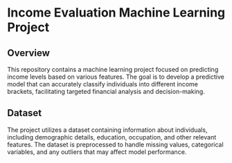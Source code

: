 # Income Evaluation Machine Learning Project
## Overview
This repository contains a machine learning project focused on predicting income levels based on various features. The goal is to develop a predictive model that can accurately classify individuals into different income brackets, facilitating targeted financial analysis and decision-making.

## Dataset
The project utilizes a dataset containing information about individuals, including demographic details, education, occupation, and other relevant features. The dataset is preprocessed to handle missing values, categorical variables, and any outliers that may affect model performance.
